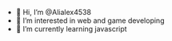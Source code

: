- 👋 Hi, I’m @Alialex4538
- 👀 I’m interested in web and game developing
- 🌱 I’m currently learning javascript
